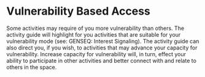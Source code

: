 # Vulnerability Based Access

Some activities may require of you more vulnerability than others. The activity guide will highlight for you activities that are suitable for your vulnerability mode (see: GENSEQ: Interest Signaling). The activity guide can also direct you, if you wish, to activities that may advance your capacity for vulnerability. Increase capacity for vulnerability will, in turn, effect your ability to participate in other activities and better connect with and relate to others in the space.